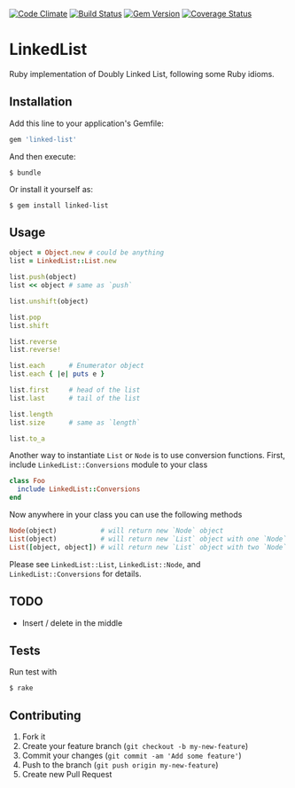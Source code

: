 [![Code Climate](https://codeclimate.com/github/spectator/linked-list.png)](https://codeclimate.com/github/spectator/linked-list)
[![Build Status](https://secure.travis-ci.org/spectator/linked-list.png?branch=master)](http://travis-ci.org/spectator/linked-list)
[![Gem Version](https://badge.fury.io/rb/linked-list.png)](http://badge.fury.io/rb/linked-list)
[![Coverage Status](https://coveralls.io/repos/spectator/linked-list/badge.png)](https://coveralls.io/r/spectator/linked-list)

# LinkedList

Ruby implementation of Doubly Linked List, following some Ruby idioms.

## Installation

Add this line to your application's Gemfile:

```ruby
gem 'linked-list'
```

And then execute:

```shell
$ bundle
```

Or install it yourself as:

```shell
$ gem install linked-list
```

## Usage

```ruby
object = Object.new # could be anything
list = LinkedList::List.new

list.push(object)
list << object # same as `push`

list.unshift(object)

list.pop
list.shift

list.reverse
list.reverse!

list.each      # Enumerator object
list.each { |e| puts e }

list.first     # head of the list
list.last      # tail of the list

list.length
list.size      # same as `length`

list.to_a
```

Another way to instantiate `List` or `Node` is to use conversion functions.
First, include `LinkedList::Conversions` module to your class

```ruby
class Foo
  include LinkedList::Conversions
end
```

Now anywhere in your class you can use the following methods

```ruby
Node(object)           # will return new `Node` object
List(object)           # will return new `List` object with one `Node` object
List([object, object]) # will return new `List` object with two `Node` objects
```

Please see `LinkedList::List`, `LinkedList::Node`, and
`LinkedList::Conversions` for details.

## TODO

* Insert / delete in the middle

## Tests

Run test with

```shell
$ rake
```

## Contributing

1. Fork it
2. Create your feature branch (`git checkout -b my-new-feature`)
3. Commit your changes (`git commit -am 'Add some feature'`)
4. Push to the branch (`git push origin my-new-feature`)
5. Create new Pull Request
